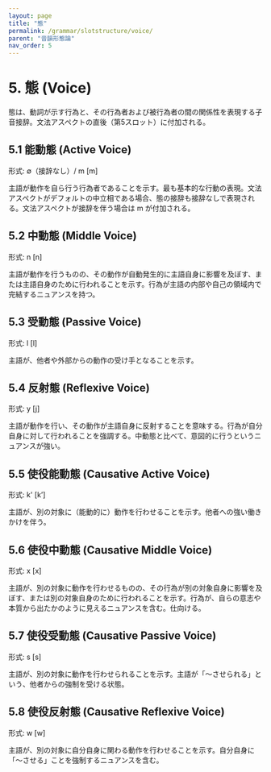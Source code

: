 ```yaml
---
layout: page
title: "態"
permalink: /grammar/slotstructure/voice/
parent: "音韻形態論"
nav_order: 5
---
```


# 5. 態 (Voice)

態は、動詞が示す行為と、その行為者および被行為者の間の関係性を表現する子音接辞。文法アスペクトの直後（第5スロット）に付加される。

## 5.1 能動態 (Active Voice)
形式: ∅（接辞なし）/ m [m]

主語が動作を自ら行う行為者であることを示す。最も基本的な行動の表現。文法アスペクトがデフォルトの中立相である場合、態の接辞も接辞なしで表現される。文法アスペクトが接辞を伴う場合は m が付加される。

## 5.2 中動態 (Middle Voice)
形式: n [n]

主語が動作を行うものの、その動作が自動発生的に主語自身に影響を及ぼす、または主語自身のために行われることを示す。行為が主語の内部や自己の領域内で完結するニュアンスを持つ。

## 5.3 受動態 (Passive Voice)
形式: l [l]

主語が、他者や外部からの動作の受け手となることを示す。

## 5.4 反射態 (Reflexive Voice)
形式: y [j]

主語が動作を行い、その動作が主語自身に反射することを意味する。行為が自分自身に対して行われることを強調する。中動態と比べて、意図的に行うというニュアンスが強い。

## 5.5 使役能動態 (Causative Active Voice)
形式: k' [kʼ]

主語が、別の対象に（能動的に）動作を行わせることを示す。他者への強い働きかけを伴う。

## 5.6 使役中動態 (Causative Middle Voice)
形式: x [x]

主語が、別の対象に動作を行わせるものの、その行為が別の対象自身に影響を及ぼす、または別の対象自身のために行われることを示す。行為が、自らの意志や本質から出たかのように見えるニュアンスを含む。仕向ける。

## 5.7 使役受動態 (Causative Passive Voice)
形式: s [s]

主語が、別の対象に動作を行わせられることを示す。主語が「〜させられる」という、他者からの強制を受ける状態。

## 5.8 使役反射態 (Causative Reflexive Voice)
形式: w [w]

主語が、別の対象に自分自身に関わる動作を行わせることを示す。自分自身に「〜させる」ことを強制するニュアンスを含む。
